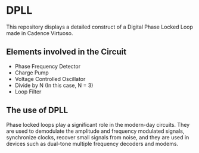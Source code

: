 # DPLL
This repository displays a detailed construct of a Digital Phase Locked Loop made in Cadence Virtuoso.

## Elements involved in the Circuit
* Phase Frequency Detector
* Charge Pump
* Voltage Controlled Oscillator
* Divide by N (In this case, N = 3)
* Loop Filter

## The use of DPLL
Phase locked loops play a significant role in the modern-day circuits. They are used to demodulate the amplitude and frequency modulated signals, synchronize clocks, recover small signals from noise, and they are used in devices such as dual-tone multiple frequency decoders and modems. 
